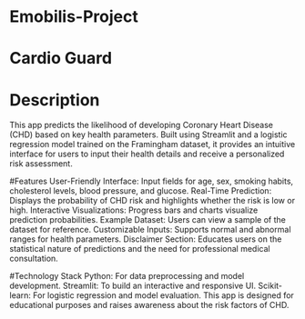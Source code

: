 # Emobilis-Project
# Cardio Guard
# Description
This app predicts the likelihood of developing Coronary Heart Disease (CHD) based on key health parameters. Built using Streamlit and a logistic regression model trained on the Framingham dataset, it provides an intuitive interface for users to input their health details and receive a personalized risk assessment.

#Features
User-Friendly Interface: Input fields for age, sex, smoking habits, cholesterol levels, blood pressure, and glucose.
Real-Time Prediction: Displays the probability of CHD risk and highlights whether the risk is low or high.
Interactive Visualizations: Progress bars and charts visualize prediction probabilities.
Example Dataset: Users can view a sample of the dataset for reference.
Customizable Inputs: Supports normal and abnormal ranges for health parameters.
Disclaimer Section: Educates users on the statistical nature of predictions and the need for professional medical consultation.

#Technology Stack
Python: For data preprocessing and model development.
Streamlit: To build an interactive and responsive UI.
Scikit-learn: For logistic regression and model evaluation.
This app is designed for educational purposes and raises awareness about the risk factors of CHD.
